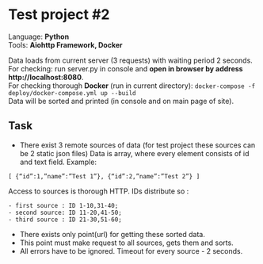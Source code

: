 Test project #2
=================
Language: **Python**  
Tools: **Aiohttp Framework, Docker**

Data loads from current server (3 requests) with waiting period 2 seconds.  
For checking: run server.py in console and **open in browser by address http://localhost:8080**.  
For checking thorough **Docker** (run in current directory):  `docker-compose -f deploy/docker-compose.yml up --build`   
Data will be sorted and printed (in console and on main page of site).

Task
---------------
- There exist 3 remote sources of data
(for test project these sources can be 2 static json files)
Data is array, where every element consists of id and text field.
Example:
```
[ {“id”:1,”name”:”Test 1”}, {“id”:2,”name”:”Test 2”} ]
```
Access to sources is thorough HTTP.
IDs distribute so :

```
- first source : ID 1-10,31-40;
- second source: ID 11-20,41-50;
- third source : ID 21-30,51-60;
```

- There exists only point(url) for getting these sorted data.
- This point must make request to all sources, gets them and sorts.
- All errors have to be ignored. Timeout for every source - 2 seconds.
